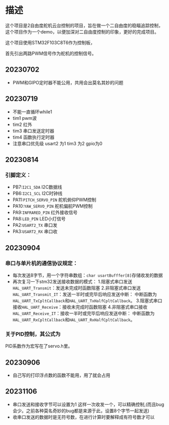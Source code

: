 # 描述

这个项目是2自由度舵机云台控制的项目，旨在做一个二自由度的稳瞄追踪控制，
这个项目作为一个demo，以便加深对二自由度控制的印象，更好的完成项目。

这个项目使用STM32F103C8T6作为控制板，

首先引出两路PWM信号作为舵机的控制信号。

## 20230702
- PWM和GIPO定时器不能公用，共用会出莫名其妙的问题

## 20230719
- 不能一直循环while1
- tim1 pwm波
- tim2 红外
- tim3 串口发送定时器
- tim4 函数执行定时器
- 注意串口优先级 usart2 为1 tim3 为2 gpio为0

## 20230814
### 引脚定义：
- PB7:`I2C1_SDA` I2C数据线
- PB6:`I2C1_SCL` I2C时钟线
- PA11:`PITCH_SERVO_PIN` 舵机俯仰PWM控制
- PA10:`YAW_SERVO_PIN` 舵机偏航PWM控制
- PA9:`INFRARED_PIN` 红外接收信号
- PA8:`LED_PIN` LED小灯信号
- PA2:`USART2_TX` 串口发
- PA3:`USART2_RX` 串口收

## 20230904
### 串口与单片机的通信协议规定：
- 每次发送8字节，用一个字符串数组：`char usartBufffer[8]`存储收发的数据
- 再次复习一下stm32发送接收数据的模式：
  1.阻塞式串口发送`HAL_UART_Transmit`：发送未完成时函数阻塞
  2.非阻塞式串口发送`HAL_UART_Transmit_IT`：发送一半时或完毕后响应发送中断：
    中断函数为`HAL_UART_TxCpltCallback`和`HAL_UART_TxHalfCpltCallback`。
  3.阻塞式串口接收`HAL_UART_Receive`：接收未完成时函数阻塞
  4.非阻塞式串口接收`HAL_UART_Receive_IT`：接收一半时或完毕后响应发送中断：
    中断函数为`HAL_UART_RxCpltCallback`和`HAL_UART_RxHalfCpltCallback`。
### 关于PID控制，其公式为
  $$ $$
  PID系数作为宏写在了servo.h里。


## 20230906
- 自己写的打印浮点数的函数不能用，用了就会占用

## 20231106
- 串口发送和接收字节可以设置为1 这样一次收发一个，可以精确控制,(而且bug会少。之前各种莫名奇妙的bug都是来源于此，设置8个字节一起发送)
- 收串口发送的数据时是无符号数，在进行计算时要解释成有符号数才可以
